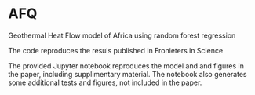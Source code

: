 # AFQ
Geothermal Heat Flow model of Africa using random forest regression

The code reproduces the resuls published in Fronieters in Science

The provided Jupyter notebook reproduces the model and and figures in the paper, including supplimentary material. The notebook also generates some additional tests and figures, not included in the paper.
